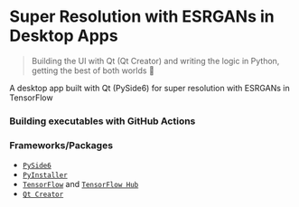 # Super Resolution with ESRGANs in Desktop Apps
> Building the UI with Qt (Qt Creator) and writing the
> logic in Python, getting the best of both worlds 💪

A desktop app built with Qt (PySide6) for super resolution with ESRGANs in TensorFlow

### Building executables with GitHub Actions



### Frameworks/Packages

- [`PySide6`](https://doc.qt.io/qtforpython/) 
- [`PyInstaller`](https://pyinstaller.org/en/stable/index.html)
- [`TensorFlow`](https://www.tensorflow.org) and [`TensorFlow Hub`](https://www.tensorflow.org/hub)
- [`Qt Creator`]()
